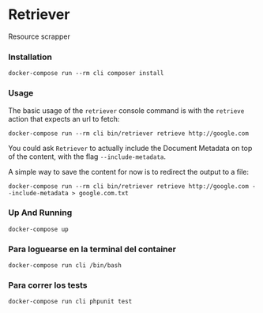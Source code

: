 # Retriever
Resource scrapper

### Installation
`docker-compose run --rm cli composer install`

### Usage
The basic usage of the `retriever` console command is with the 
`retrieve` action that expects an url to fetch:
 
`docker-compose run --rm cli bin/retriever retrieve http://google.com`

You could ask `Retriever` to actually include the Document Metadata 
on top of the content, with the flag `--include-metadata`.

A simple way to save the content for now is to redirect the output to 
a file:

`docker-compose run --rm cli bin/retriever retrieve http://google.com --include-metadata > google.com.txt`

### Up And Running
`docker-compose up`

### Para loguearse en la terminal del container
`docker-compose run cli /bin/bash`

### Para correr los tests
`docker-compose run cli phpunit test`